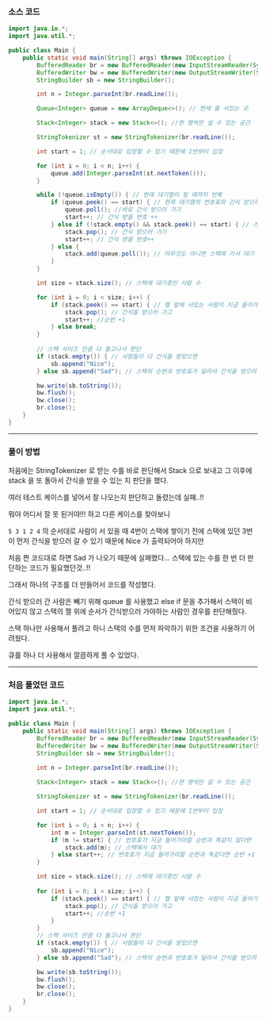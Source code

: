 ### 소스 코드
```java
import java.io.*;
import java.util.*;

public class Main {
    public static void main(String[] args) throws IOException {
        BufferedReader br = new BufferedReader(new InputStreamReader(System.in));
        BufferedWriter bw = new BufferedWriter(new OutputStreamWriter(System.out));
        StringBuilder sb = new StringBuilder();

        int n = Integer.parseInt(br.readLine());

        Queue<Integer> queue = new ArrayDeque<>(); // 현재 줄 서있는 곳

        Stack<Integer> stack = new Stack<>(); //한 명씩만 설 수 있는 공간

        StringTokenizer st = new StringTokenizer(br.readLine());

        int start = 1; // 순서대로 입장할 수 있기 때문에 1번부터 입장

        for (int i = 0; i < n; i++) {
            queue.add(Integer.parseInt(st.nextToken()));
        }

        while (!queue.isEmpty()) { // 현재 대기열이 빌 때까지 반복
            if (queue.peek() == start) { // 현재 대기열의 번호표와 간식 받으러 가야하는 번호가 같다면
                queue.poll(); //바로 간식 받으러 가기
                start++; // 간식 받을 번호 ++
            } else if (!stack.empty() && stack.peek() == start) { // 스택에 있는 사람의 순서라면
                stack.pop(); // 간식 받으러 가기
                start++; // 간식 받을 번호++
            } else {
                stack.add(queue.poll()); // 아무것도 아니면 스택에 가서 대기
            }
        }

        int size = stack.size(); // 스택에 대기중인 사람 수

        for (int i = 0; i < size; i++) {
            if (stack.peek() == start) { // 젤 앞에 서있는 사람이 지금 들어가야할 순번 이라면
                stack.pop(); // 간식을 받으러 가고
                start++; //순번 +1
            } else break;
        }
        
        // 스택 사이즈 만큼 다 돌고나서 판단
        if (stack.empty()) { // 사람들이 다 간식을 받았으면
            sb.append("Nice");
        } else sb.append("Sad"); // 스택의 순번과 번호표가 달라서 간식을 받으러 못 갔다... ㅠㅠ

        bw.write(sb.toString());
        bw.flush();
        bw.close();
        br.close();
    }
}
```

---

### 풀이 방법

처음에는 StringTokenizer 로 받는 수를 바로 판단해서 Stack 으로 보내고 그 이후에 stack 을 또 돌아서 간식을 받을 수 있는 지 판단을 했다.

여러 테스트 케이스를 넣어서 잘 나오는지 판단하고 돌렸는데 실패..!!

뭐야 어디서 잘 못 된거야!!! 하고 다른 케이스를 찾아보니

`5 3 1 2 4` 의 순서대로 사람이 서 있을 때 4번이 스택에 쌓이기 전에 스택에 있던 3번이 먼저 간식을 받으러 갈 수 있기 때문에 Nice 가 출력되어야 하지만

처음 짠 코드대로 하면 Sad 가 나오기 때문에 실패했다... 스택에 있는 수를 한 번 더 판단하는 코드가 필요했던것..!!

그래서 하나의 구조를 더 만들어서 코드를 작성했다.

간식 받으러 간 사람은 빼기 위해 queue 를 사용했고 else if 문을 추가해서 스택이 비어있지 않고 스택의 젤 위에 순서가 간식받으러 가야하는 사람인 경우를 판단해줬다.

스택 하나만 사용해서 풀려고 하니 스택의 수를 먼저 파악하기 위한 조건을 사용하기 어려웠다.

큐를 하나 더 사용해서 깔끔하게 풀 수 있었다.

---

### 처음 풀었던 코드
```java
import java.io.*;
import java.util.*;

public class Main {
    public static void main(String[] args) throws IOException {
        BufferedReader br = new BufferedReader(new InputStreamReader(System.in));
        BufferedWriter bw = new BufferedWriter(new OutputStreamWriter(System.out));
        StringBuilder sb = new StringBuilder();

        int n = Integer.parseInt(br.readLine());
        
        Stack<Integer> stack = new Stack<>(); //한 명씩만 설 수 있는 공간

        StringTokenizer st = new StringTokenizer(br.readLine());

        int start = 1; // 순서대로 입장할 수 있기 때문에 1번부터 입장

        for (int i = 0; i < n; i++) {
            int m = Integer.parseInt(st.nextToken());
            if (m != start) { // 번호표가 지금 들어가야할 순번과 똑같지 않다면
                stack.add(m); // 스택에서 대기
            } else start++; // 번호표가 지금 들어가야할 순번과 똑같다면 순번 +1
        }

        int size = stack.size(); // 스택에 대기중인 사람 수
        
        for (int i = 0; i < size; i++) {
            if (stack.peek() == start) { // 젤 앞에 서있는 사람이 지금 들어가야할 순번 이라면
                stack.pop(); // 간식을 받으러 가고
                start++; //순번 +1
            }
        }
        // 스택 사이즈 만큼 다 돌고나서 판단
        if (stack.empty()) { // 사람들이 다 간식을 받았으면
            sb.append("Nice");
        } else sb.append("Sad"); // 스택의 순번과 번호표가 달라서 간식을 받으러 못 갔다... ㅠㅠ 

        bw.write(sb.toString());
        bw.flush();
        bw.close();
        br.close();
    }
}
```
